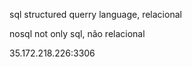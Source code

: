 sql structured querry language, relacional

nosql not only sql, não relacional

35.172.218.226:3306
